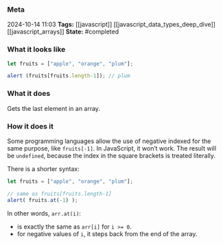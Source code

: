 ### Meta
2024-10-14 11:03
**Tags:** [[javascript]] [[javascript_data_types_deep_dive]] [[javascript_arrays]]
**State:** #completed 

### What it looks like
```JavaScript title:app.js
let fruits = ["apple", "orange", "plum"];

alert (fruits[fruits.length-1]); // plum
```

### What it does
Gets the last element in an array.

### How it does it
Some programming languages allow the use of negative indexed for the same purpose, like `fruits[-1]`. In JavaScript, it won’t work. The result will be `undefined`, because the index in the square brackets is treated literally.

There is a shorter syntax:

```JavaScript title:app.js
let fruits = ["apple", "orange", "plum"];

// same as fruits[fruits.length-1]
alert( fruits.at(-1) ); 
```

In other words, `arr.at(i)`:
- is exactly the same as `arr[i]` for `i >= 0`.
- for negative values of `i`, it steps back from the end of the array.